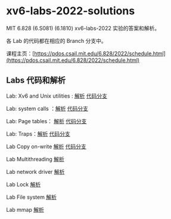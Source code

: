 # xv6-labs-2022-solutions

MIT 6.828 (6.S081) (6.1810) xv6-labs-2022 实验的答案和解析。

各 Lab 的代码都在相应的 Branch 分支中。

课程主页：[https://pdos.csail.mit.edu/6.828/2022/schedule.html](https://pdos.csail.mit.edu/6.828/2022/schedule.html)

## Labs 代码和解析

Lab: Xv6 and Unix utilities : [解析](./doc/utils.md) [代码分支](https://github.com/relaxcn/xv6-labs-2022-solutions/tree/util)

Lab: system calls ：[解析](./doc/syscall.md) [代码分支](https://github.com/relaxcn/xv6-labs-2022-solutions/tree/syscall)

Lab: Page tables： [解析](./doc/pagetable.md) [代码分支](https://github.com/relaxcn/xv6-labs-2022-solutions/tree/pgtbl)

Lab: Traps：[解析](./doc/traps.md) [代码分支](https://github.com/relaxcn/xv6-labs-2022-solutions/tree/traps)

Lab Copy on-write [解析](./doc/cow.md) [代码分支](https://github.com/relaxcn/xv6-labs-2022-solutions/tree/cow)

Lab Multithreading [解析](./doc/Multithreading.md)

Lab network driver [解析](./doc/net.md)

Lab Lock [解析](./doc/Locking.md)

Lab File system [解析](./doc/fs.md)

Lab mmap [解析](./doc/mmap.md)

